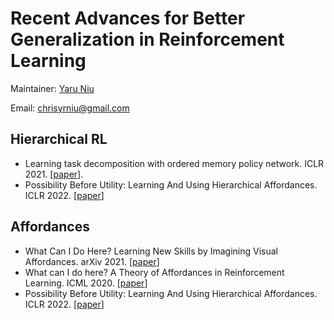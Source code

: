 # Recent Advances for Better Generalization in Reinforcement Learning

Maintainer: [Yaru Niu](https://chrisyrniu.github.io/)

Email: chrisyrniu@gmail.com

## Hierarchical RL
* Learning task decomposition with ordered memory policy network. ICLR 2021. [[paper](https://arxiv.org/pdf/2103.10972.pdf)].
* Possibility Before Utility: Learning And Using Hierarchical Affordances. ICLR 2022. [[paper](https://arxiv.org/pdf/2203.12686.pdf)]

## Affordances
* What Can I Do Here? Learning New Skills by Imagining Visual Affordances. arXiv 2021. [[paper](https://arxiv.org/pdf/2106.00671.pdf)]
* What can I do here? A Theory of Affordances in Reinforcement Learning. ICML 2020. [[paper](https://arxiv.org/pdf/2006.15085.pdf)]
* Possibility Before Utility: Learning And Using Hierarchical Affordances. ICLR 2022. [[paper](https://arxiv.org/pdf/2203.12686.pdf)]
